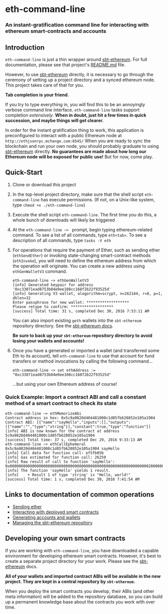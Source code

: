 # eth-command-line

### An instant-gratification command line for interacting with ethereum smart-contracts and accounts ###

## Introduction

`eth-command-line` is just a thin wrapper around [sbt-ethereum](https://github.com/swaldman/sbt-ethereum).
For full documentation, please see that project's [README.md](https://github.com/swaldman/sbt-ethereum/blob/master/README.md) file.

However, to use [sbt-ethereum](https://github.com/swaldman/sbt-ethereum) directly, it is necessary to go through
the ceremony of setting up a project directory and a synced ethereum node. This project takes care of that for you.

**Tab completion is your friend.**

If you try to type everything in, you will find this to be an annoyingly verbose
command line interface. `eth-command-line` tasks support <tab> completion *extensively*. **When in doubt, just hit <tab>
a few times in quick succession, and maybe things will get clearer.**

In order for the instant gratification thing to work, this application is preconfigured to interact with a public
Ethereum node at `http://ethjsonrpc.mchange.com:8545/` When you are ready to sync the blockchain and run your own node,
you should probably graduate to using [sbt-ethereum](https://github.com/swaldman/sbt-ethereum) directly. **No guarantees are
made about how long our Ethereum node will be exposed for public use!** But for now, come play.

## Quick-Start

1. Clone or download this project
2. In the top-level project directory, make sure that the shell script `eth-command-line` has
   execute permissions. (If not, on a Unix-like system, type `chmod +x ./eth-command-line`)
3. Execute the shell script `eth-command-line`. The first time you do this, a whole bunch of
   downloads will likely be triggered
4. At the `eth-command-line ~> ` prompt, begin typing ethereum-related command. To see a list
   of all commands, type `eth<tab>`. To see a description of all commands, type `tasks -V eth`
5. For operations that require the payment of Ether, such as sending ether (`ethSendEther`) or
   invoking state-changing smart-contract methods (`ethInvoke`), you will need to define the
   ethereum address from which the operation will originate. You can create a new address using
   `ethGenWalletV3` command.
   ```
   eth-command-line ~> ethGenWalletV3
   [info] Generated keypair for address '0xc33071ead8753b04e0ee108cc168f2b22f93525d'
   [info] Generating V3 wallet, alogorithm=scrypt, n=262144, r=8, p=1, dklen=32
   Enter passphrase for new wallet: *******************
   Please retype to confirm: *******************
   [success] Total time: 31 s, completed Dec 30, 2016 7:53:11 AM

   ```
   You can also import existing `geth` wallets into the `sbt-ethereum` repository directory.
   See the [sbt-ethereum docs](https://github.com/swaldman/sbt-ethereum/blob/master/README.md).

   **Be sure to back up your `sbt-ethereum` repository directory to avoid losing your wallets
   and accounts!**
6. Once you have a generated or imported a wallet (and transferred some Eth to its account),
   tell `eth-command-line` to use that account for fund transfers or method invocations by
   calling the following command...
   ```
   eth-command-line ~> set ethAddress := "0xc33071ead8753b04e0ee108cc168f2b22f93525d"

   ```
   ...but using your own Ethereum address of course!
   

### Quick Example: Import a contract ABI and call a constant method of a smart contract to check its state

```
eth-command-line ~> ethMemorizeAbi
Contract address in hex: 0x5c9a9820d404481000c1d85fb620852e105a1904
Contract ABI: [{"name":"sayHello","inputs":[],"outputs":[{"name":"","type":"string"}],"constant":true,"type":"function"}]
[info] ABI is now known for the contract at address 5c9a9820d404481000c1d85fb620852e105a1904
[success] Total time: 37 s, completed Dec 29, 2016 9:33:13 AM
eth-command-line ~> ethCallEphemeral 0x5c9a9820d404481000c1d85fb620852e105a1904 sayHello
[info] Call data for function call: ef5fb05b
[info] Gas estimated for function call: 26259
[info] Raw result of call to function 'sayHello': 0x0000000000000000000000000000000000000000000000000000000000000020000000000000000000000000000000000000000000000000000000000000000d48656c6c6f2c20776f726c642100000000000000000000000000000000000000
[info] The function 'sayHello' yields 1 result.
[info]    + Result 1 of type 'string' is "Hello, world!"
[success] Total time: 1 s, completed Dec 30, 2016 7:41:54 AM
```

## Links to documentation of common operations

* [Sending ether](https://github.com/swaldman/sbt-ethereum/blob/master/README.md#sending-ether)
* [Interacting with deployed smart contracts](https://github.com/swaldman/sbt-ethereum/blob/master/README.md#interacting-with-deployed-smart-contracts)
* [Generating accounts and wallets](https://github.com/swaldman/sbt-ethereum/blob/master/README.md#generating-accounts-and-wallets)
* [Managing the sbt-ethereum repository](https://github.com/swaldman/sbt-ethereum/blob/master/README.md#the-sbt-ethereum-repository)

## Developing your own smart contracts

If you are working with `eth-command-line`, you have downloaded a capable environment for developing ethereum smart contracts.
However, it's best to create a separate project directory for your work. Please see the [sbt-ethereum](https://github.com/swaldman/sbt-ethereum/blob/master/README.md) docs.

**All of your wallets and imported contract ABIs will be available in the new project. They are kept in a central repository by `sbt-ethereum`.**

When you deploy the smart contracts you develop, their ABIs (and other meta information) will be added to the repository database, so you can
build up a permanent knowledge base about the contracts you work with over time.

